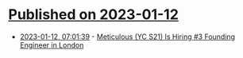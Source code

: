 # [Published on 2023-01-12](index.md)

* [2023-01-12, 07:01:39](https://news.ycombinator.com/item?id=34350149) - [Meticulous (YC S21) Is Hiring #3 Founding Engineer in London](https://news.ycombinator.com/item?id=34350149)
